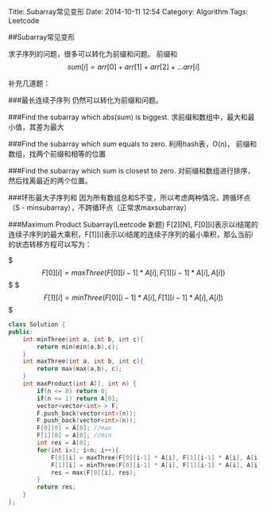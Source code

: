 Title: Subarray常见变形
Date: 2014-10-11 12:54
Category: Algorithm
Tags: Leetcode

##Subarray常见变形

求子序列的问题，很多可以转化为前缀和问题。
前缀和$$sum[i] = arr[0] + arr[1] + arr[2] + … arr[i]$$

补充几道题：

###最长连续子序列
仍然可以转化为前缀和问题。

###Find the subarray which abs(sum) is biggest. 
求前缀和数组中，最大和最小值，其差为最大

###Find the subarray which sum equals to zero. 
利用hash表，O(n)， 前缀和数组，找两个前缀和相等的位置

###Find the subarray which sum is closest to zero. 
对前缀和数组进行排序，然后找离最近的两个位置。

###环形最大子序列和
因为所有数组总和S不变，所以考虑两种情况，跨循环点（S - minsubarray），不跨循环点（正常求maxsubarray）

###Maximum Product Subarray(Leetcode 新题)
F[2][N], F[0][i]表示以i结尾的连续子序列的最大乘积，F[1][i]表示以i结尾的连续子序列的最小乘积，那么当前i的状态转移方程可以写为：

$$$F[0][i] = maxThree(F[0][i-1] * A[i], F[1][i-1] * A[i], A[i])$$$
$$$F[1][i] = minThree(F[0][i-1] * A[i], F[1][i-1] * A[i], A[i])$$$

```cpp
class Solution {
public:
    int minThree(int a, int b, int c){
        return min(min(a,b),c);
    }
    int maxThree(int a, int b, int c){
        return max(max(a,b), c);
    }
    int maxProduct(int A[], int n) {
        if(n <= 0) return 0;
        if(n <= 1) return A[0];
        vector<vector<int> > F;
        F.push_back(vector<int>(n));
        F.push_back(vector<int>(n));
        F[0][0] = A[0]; //max
        F[1][0] = A[0]; //min
        int res = A[0];
        for(int i=1; i<n; i++){
            F[0][i] = maxThree(F[0][i-1] * A[i], F[1][i-1] * A[i], A[i]);
            F[1][i] = minThree(F[0][i-1] * A[i], F[1][i-1] * A[i], A[i]);
            res = max(F[0][i], res);
        }
        return res;
    }
};
```